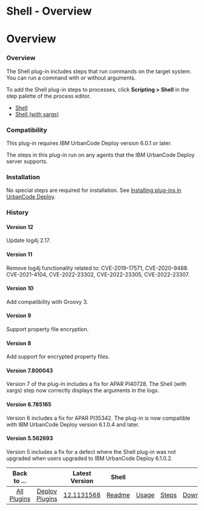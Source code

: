 
Shell - Overview
================

# Overview



### Overview




 


The Shell plug-in includes steps that run commands on the target system. You can run a command with or without arguments.


To add the Shell plug-in steps to processes, click **Scripting > Shell** in the step palette of the process editor.


* [Shell](steps#shell)
* [Shell (with xargs)](steps#shell_(with_xargs))


### Compatibility


This plug-in requires IBM UrbanCode Deploy version 6.0.1 or later.


The steps in this plug-in run on any agents that the IBM UrbanCode Deploy server supports.


### Installation


No special steps are required for installation. See [Installing plug-ins in UrbanCode Deploy](https://www.urbancode.com/resource/installing-plug-ins-in-urbancode-products/ "Installing plug-ins in UrbanCode Deploy").


### History


#### Version 12


Update log4j 2.17.


#### Version 11


Remove log4j functionality related to: CVE-2019-17571, CVE-2020-9488. CVE-2021-4104, CVE-2022-23302, CVE-2022-23305, CVE-2022-23307.


#### Version 10


Add compatibility with Groovy 3.


#### Version 9


Support property file encryption.


#### Version 8


Add support for encrypted property files.


#### Version 7.800043


Version 7 of the plug-in includes a fix for APAR PI40728. The Shell (with xargs) step now correctly displays the arguments in the logs.


#### Version 6.785165


Version 6 includes a fix for APAR PI35342. The plug-in is now compatible with IBM UrbanCode Deploy version 6.1.0.4 and later.


#### Version 5.562693


Version 5 includes a fix for a defect where the Shell plug-in was not upgraded when users upgraded to IBM UrbanCode Deploy 6.1.0.2.




|Back to ...||Latest Version|Shell ||||
| :---: | :---: | :---: | :---: | :---: | :---: | :---: |
|[All Plugins](../../index.md)|[Deploy Plugins](../README.md)|[12.1131568]()|[Readme](README.md)|[Usage](usage.md)|[Steps](steps.md)|[Downloads](downloads.md)|
